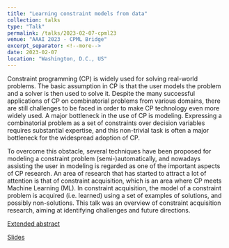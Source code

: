 ```yaml
---
title: "Learning constraint models from data"
collection: talks
type: "Talk"
permalink: /talks/2023-02-07-cpml23
venue: "AAAI 2023 - CPML Bridge"
excerpt_separator: <!--more-->
date: 2023-02-07
location: "Washington, D.C., US"
---
```


Constraint programming (CP) is widely used for solving
real-world problems. The basic assumption in CP is that
the user models the problem and a solver is then used to
solve it. Despite the many successful applications of CP on
combinatorial problems from various domains, there are still
challenges to be faced in order to make CP technology even
more widely used. A major bottleneck in the use of CP is
modeling. Expressing a combinatorial problem as a set of
constraints over decision variables requires substantial expertise, and this non-trivial task is often a major bottleneck
for the widespread adoption of CP.

<!--more-->

To overcome this obstacle, several techniques have
been proposed for modeling a constraint problem
(semi-)automatically, and nowadays assisting the user
in modeling is regarded as one of the important aspects of
CP research. An area of research that has started to attract
a lot of attention is that of constraint acquisition, which
is an area where CP meets Machine Learning (ML). In
constraint acquisition, the model of a constraint problem is
acquired (i.e. learned) using a set of examples of solutions,
and possibly non-solutions. This talk was an overview of constraint acquisition research, aiming at identifying challenges and future directions.

[Extended abstract](http://osullivan.ucc.ie/CPML2023/submissions/01.pdf)

[Slides](https://dimostsouros.github.io/files/constraint_acquisition_cpml23.pdf)